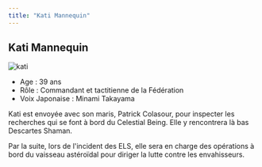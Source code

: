 ```yaml
---
title: "Kati Mannequin"
---
```


Kati Mannequin
--------------

![kati](/images/stories/saga/gundam00film/persos/federation/kati.jpg)
- Age : 39 ans  
- Rôle : Commandant et tactitienne de la Fédération  
- Voix Japonaise : Minami Takayama


Kati est envoyée avec son maris, Patrick Colasour, pour inspecter les recherches qui se font à bord du Celestial Being. Elle y rencontrera là bas Descartes Shaman.


Par la suite, lors de l'incident des ELS, elle sera en charge des opérations à bord du vaisseau astéroïdal pour diriger la lutte contre les envahisseurs.

